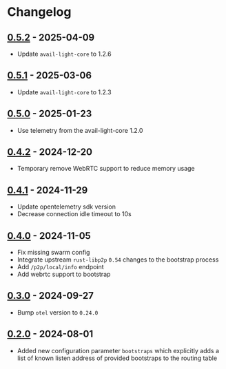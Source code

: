 # Changelog

## [0.5.2](https://github.com/availproject/avail-light/releases/tag/avail-light-bootstrap-v0.5.2) - 2025-04-09

- Update `avail-light-core` to 1.2.6

## [0.5.1](https://github.com/availproject/avail-light/releases/tag/avail-light-bootstrap-v0.5.1) - 2025-03-06

- Update `avail-light-core` to 1.2.3

## [0.5.0](https://github.com/availproject/avail-light/releases/tag/avail-light-bootstrap-v0.5.0) - 2025-01-23

- Use telemetry from the avail-light-core 1.2.0

## [0.4.2](https://github.com/availproject/avail-light/releases/tag/avail-light-bootstrap-v0.4.2) - 2024-12-20

- Temporary remove WebRTC support to reduce memory usage

## [0.4.1](https://github.com/availproject/avail-light/releases/tag/avail-light-bootstrap-v0.4.1) - 2024-11-29

- Update opentelemetry sdk version
- Decrease connection idle timeout to 10s

## [0.4.0](https://github.com/availproject/avail-light/releases/tag/avail-light-bootstrap-v0.4.0) - 2024-11-05

- Fix missing swarm config
- Integrate upstream `rust-libp2p` `0.54` changes to the bootstrap process
- Add `/p2p/local/info` endpoint
- Add webrtc support to bootstrap

## [0.3.0](https://github.com/availproject/avail-light/releases/tag/avail-light-bootstrap-v0.3.0) - 2024-09-27

- Bump `otel` version to `0.24.0`

## [0.2.0](https://github.com/availproject/avail-light/releases/tag/avail-light-bootstrap-v0.2.0) - 2024-08-01

- Added new configuration parameter `bootstraps` which explicitly adds a list of known listen address of provided bootstraps to the routing table

